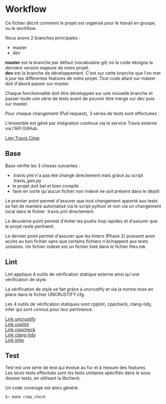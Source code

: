 # Workflow

Ce fichier décrit comment le projet est organisé pour le travail en groupe, ou le workflow.

Nous avons 2 branches principales :

- master
- dev  

**master** est la branche par défaut (vocabulaire git) où le code désigne la dernière version majeure de notre projet.  
**dev** est la branche de développement. C'est sur cette branche que l'on met à jour les différentes features de notre projet. Tout code allant sur master doit d'abord passer sur master.

Chaque fonctionnalité doit être développée sur une nouvelle branche et passer toute une série de tests avant de pouvoir être merge sur dev puis sur master.

Pour chaque changement (Pull request), 3 séries de tests sont effectuées :

L'ensemble est géné par intégration continue via le service Travis externe via l'API GitHub.

[Lien Travis Cimp](https://travis-ci.com/FauconFan/Cimp)

## Base

Base vérifie les 3 choses suivantes :

- .travis.yml n'a pas été changé directement mais grâce au script .travis_gen.py
- le projet doit bel et bien compilé
- faire en sorte qu'aucun fichier non indexé ne soit présent dans le dépôt

Le premier point permet d'assurer que tout changement apporté aux tests se fait de manière automatisé via le script python et non via un changement local dans le fichier .travis.yml directement.

Le deuxième point permet d'éviter les pushs trop rapides et d'assurer que le projet reste pertinent.

Le dernier point permet d'assurer que les linters (Phase 2) puissent avoir accès au bon fichier sans que certains fichiers n'échappent aux tests unitaires. Un fichier indexé est un fichier listé dans le fichier files.mk.

## Lint

Lint applique 4 outils de vérification statique externe ainsi qu'une vérification de style.

La vérification de style se fait grâce à uncrustify et via la norme mise en place dans le fichier UNCRUSTIFY.cfg.

Les 4 outils de vérification statiques sont cpplint, cppcheck, clang-tidy, infer qui sont connus pour leur pertinence.

[Link uncrustify](https://github.com/uncrustify/uncrustify)  
[Link cpplint](https://github.com/google/styleguide/tree/gh-pages/cpplint)  
[Link cppcheck](http://cppcheck.sourceforge.net/)  
[Link clang-tidy](https://releases.llvm.org/6.0.0/tools/clang/tools/extra/docs/clang-tidy/index.html)  
[Link infer](https://fbinfer.com/)  

## Test

Test est une série de test qui évolue au fur et à mesure des features.  
Les seuls tests effectués sont les tests unitaires spécifiés dans le sous dossier tests, en utilisant la libcheck.

Un code coverage est alors généré.

```bash
$> make cimp_check
```